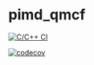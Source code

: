 # pimd_qmcf

[![C/C++ CI](https://github.com/97gamjak/pimd_qmcf/actions/workflows/c-cpp.yml/badge.svg)](https://github.com/97gamjak/pimd_qmcf/actions/workflows/c-cpp.yml)

[![codecov](https://codecov.io/gh/97gamjak/pimd_qmcf/branch/main/graph/badge.svg?token=5WERM83FI0)](https://codecov.io/gh/97gamjak/pimd_qmcf)
